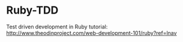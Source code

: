 # Ruby-TDD
Test driven development in Ruby tutorial: http://www.theodinproject.com/web-development-101/ruby?ref=lnav
